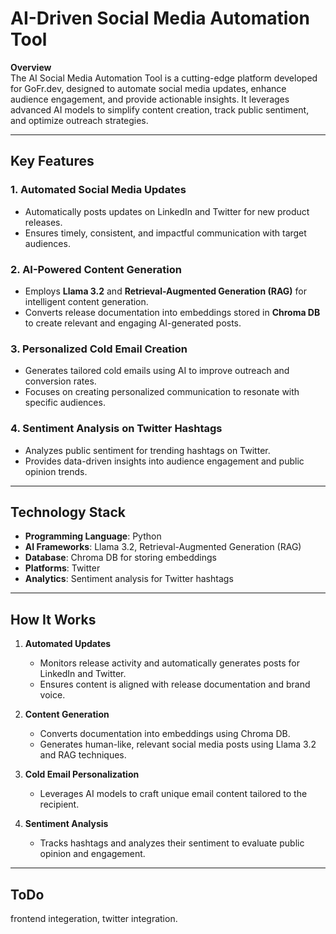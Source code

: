 # AI-Driven Social Media Automation Tool  

**Overview**  
The AI Social Media Automation Tool is a cutting-edge platform developed for GoFr.dev, designed to automate social media updates, enhance audience engagement, and provide actionable insights. It leverages advanced AI models to simplify content creation, track public sentiment, and optimize outreach strategies.

---

## Key Features  

### 1. **Automated Social Media Updates**  
   - Automatically posts updates on LinkedIn and Twitter for new product releases.  
   - Ensures timely, consistent, and impactful communication with target audiences.  

### 2. **AI-Powered Content Generation**  
   - Employs **Llama 3.2** and **Retrieval-Augmented Generation (RAG)** for intelligent content generation.  
   - Converts release documentation into embeddings stored in **Chroma DB** to create relevant and engaging AI-generated posts.  

### 3. **Personalized Cold Email Creation**  
   - Generates tailored cold emails using AI to improve outreach and conversion rates.  
   - Focuses on creating personalized communication to resonate with specific audiences.  

### 4. **Sentiment Analysis on Twitter Hashtags**  
   - Analyzes public sentiment for trending hashtags on Twitter.  
   - Provides data-driven insights into audience engagement and public opinion trends.  

---

## Technology Stack  

- **Programming Language**: Python  
- **AI Frameworks**: Llama 3.2, Retrieval-Augmented Generation (RAG)  
- **Database**: Chroma DB for storing embeddings  
- **Platforms**: Twitter  
- **Analytics**: Sentiment analysis for Twitter hashtags  

---

## How It Works  

1. **Automated Updates**  
   - Monitors release activity and automatically generates posts for LinkedIn and Twitter.  
   - Ensures content is aligned with release documentation and brand voice.  

2. **Content Generation**  
   - Converts documentation into embeddings using Chroma DB.  
   - Generates human-like, relevant social media posts using Llama 3.2 and RAG techniques.  

3. **Cold Email Personalization**  
   - Leverages AI models to craft unique email content tailored to the recipient.  

4. **Sentiment Analysis**  
   - Tracks hashtags and analyzes their sentiment to evaluate public opinion and engagement.  

---

## ToDo 

frontend integeration, twitter integration.

